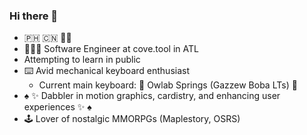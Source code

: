 ### Hi there 👋

<!--
**breindy/breindy** is a ✨ _special_ ✨ repository because its `README.md` (this file) appears on your GitHub profile.

Here are some ideas to get you started:

- 🔭 I’m currently working on ...
- 🌱 I’m currently learning ...
- 👯 I’m looking to collaborate on ...
- 🤔 I’m looking for help with ...
- 💬 Ask me about ...
- 📫 How to reach me: ...
- 😄 Pronouns: ...
- ⚡ Fun fact: ...
-->

- 🇵🇭 🇨🇳 🏳️‍🌈
- 👩🏻‍💻 Software Engineer at cove.tool in ATL
- Attempting to learn in public
- ⌨️ Avid mechanical keyboard enthusiast
  - Current main keyboard: 🦉 Owlab Springs (Gazzew Boba LTs) 🌱
- ♠️ ✨ Dabbler in motion graphics, cardistry, and enhancing user experiences ✨ ♠️
- 🕹 Lover of nostalgic MMORPGs (Maplestory, OSRS)
